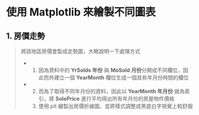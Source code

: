 # 使用 Matplotlib 來繪製不同圖表
## 1. 房價走勢
> 將該地區房價會製成走勢圖，大略說明一下處理方式
> * 1. 因為資料中的 **YrSolds 年份** 與 **MoSold 月份**分開成不同欄位，因此而外建立一個           **YearMonth** 欄位生成一個具有年月份時間的欄位
> * 2. 而為了取得不同年月份的資料，因此以 **YearMonth 年月份** 做為索引，將 **SolePrice** 進行平均得出所有年月份的房屋物件價格
>   3. 使用 plt 繪製出房價折線圖。並將樣式調整成黑底白字視覺上較舒服 

